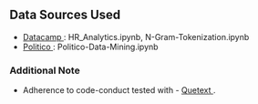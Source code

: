 <h2> Data Sources Used </h2>

<ul> 
    <li> <a href="https://datacamp.com"> Datacamp </a> : HR_Analytics.ipynb, N-Gram-Tokenization.ipynb</li>
    <li> <a href="https://www.politico.com/story"> Politico </a> : Politico-Data-Mining.ipynb  </li>
</ul>

<h3> Additional Note </h3> 
<ul>
    <li> Adherence to code-conduct tested with - <a href="https://www.quetext.com"> Quetext 
    </a>.  </li>
</ul>
